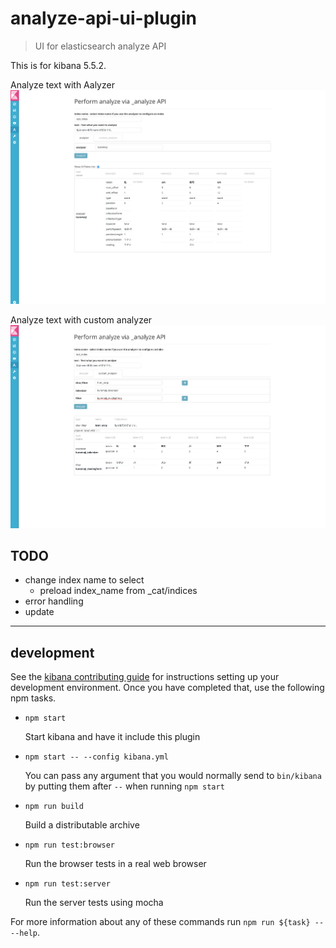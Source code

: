 # analyze-api-ui-plugin

> UI for elasticsearch analyze API

This is for kibana 5.5.2.

Analyze text with Aalyzer
![Sample image](./sample_image.png)

Analyze text with custom analyzer
![Sample custom image](./sample_custom_image.png)

## TODO 

* change index name to select
    * preload index_name from _cat/indices
* error handling
* update 

---

## development

See the [kibana contributing guide](https://github.com/elastic/kibana/blob/master/CONTRIBUTING.md) for instructions setting up your development environment. Once you have completed that, use the following npm tasks.

  - `npm start`

    Start kibana and have it include this plugin

  - `npm start -- --config kibana.yml`

    You can pass any argument that you would normally send to `bin/kibana` by putting them after `--` when running `npm start`

  - `npm run build`

    Build a distributable archive

  - `npm run test:browser`

    Run the browser tests in a real web browser

  - `npm run test:server`

    Run the server tests using mocha

For more information about any of these commands run `npm run ${task} -- --help`.
